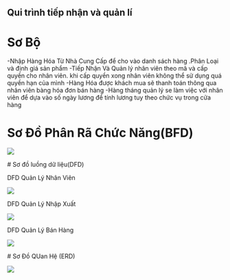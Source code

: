 ## Qui trình tiếp nhận và quản lí

# Sơ Bộ  

  -Nhập Hàng Hóa Từ Nhà Cung Cấp để cho vào danh sách hàng .Phân Loại và định giá sản phẩm
  -Tiếp Nhận Và Quản lý nhân viên theo mã và cấp quyền cho nhân viên. khi cấp quyền xong nhân viên không thể sử dụng quá quyền hạn của mình
  -Hàng Hóa được khách mua sẽ thanh toán thông qua nhân viên bàng hóa đơn bán hàng
  -Hàng tháng quản lý se làm việc với nhân viên để dựa vào số ngày lương để tính lương tuy theo chức vụ trong cửa hàng

# Sơ Đồ Phân Rã Chức Năng(BFD)
<p><img src="https://scontent.fdad3-2.fna.fbcdn.net/v/t1.0-9/19990068_683567908521128_7397526770425143926_n.jpg?oh=5fba0bbc5f8f2f5ae8ede6f1b1c19326&oe=5A0D6471"></p>
# Sơ đồ luồng dữ liệu(DFD)

DFD Quản Lý Nhân Viên
<p><img src="https://scontent.fdad3-2.fna.fbcdn.net/v/t1.0-9/20108376_683567915187794_5983344337882194272_n.jpg?oh=d2aa480577768977acf1c0b7c371458a&oe=59CA6B01"></p>
DFD Quản Lý Nhập Xuất
<p><img src="https://scontent.fdad3-2.fna.fbcdn.net/v/t1.0-9/20108686_683567911854461_2047123958839529568_n.jpg?oh=4ea767c7bd7f662bdd395254684051e1&oe=59F74823"></p>
DFD Quản Lý Bán Hàng
<p><img src="https://scontent.fdad3-2.fna.fbcdn.net/v/t1.0-9/19961471_683567935187792_1380802811339806226_n.jpg?oh=61185750c4d8351ba2e0aa6c33aa1069&oe=59FC4572"></p>
# Sơ Đồ QUan Hệ (ERD)
<p><img src="https://scontent.fdad3-2.fna.fbcdn.net/v/t1.0-9/20046745_683568151854437_3064097255819439932_n.jpg?oh=54861c432feb8cac5d0e686b1a493d26&oe=59FBA51F"></p>

